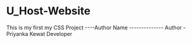 # U_Host-Website
This is my first my CSS Project 
----Author Name --------------
Author - Priyanka Kewat Developer
